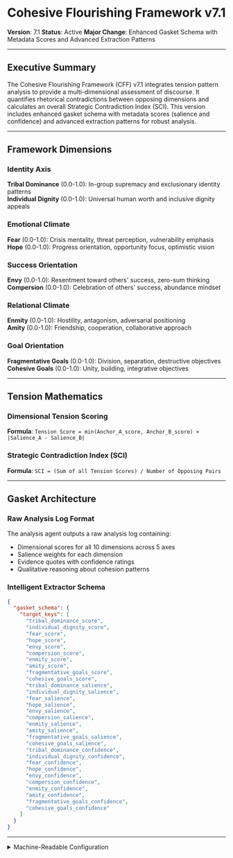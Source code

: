 # Cohesive Flourishing Framework v7.1
**Version**: 7.1
**Status**: Active
**Major Change**: Enhanced Gasket Schema with Metadata Scores and Advanced Extraction Patterns

---

## Executive Summary

The Cohesive Flourishing Framework (CFF) v7.1 integrates tension pattern analysis to provide a multi-dimensional assessment of discourse. It quantifies rhetorical contradictions between opposing dimensions and calculates an overall Strategic Contradiction Index (SCI). This version includes enhanced gasket schema with metadata scores (salience and confidence) and advanced extraction patterns for robust analysis.

---

## Framework Dimensions

### **Identity Axis**

**Tribal Dominance** (0.0-1.0): In-group supremacy and exclusionary identity patterns  
**Individual Dignity** (0.0-1.0): Universal human worth and inclusive dignity appeals

### **Emotional Climate**

**Fear** (0.0-1.0): Crisis mentality, threat perception, vulnerability emphasis  
**Hope** (0.0-1.0): Progress orientation, opportunity focus, optimistic vision

### **Success Orientation** 

**Envy** (0.0-1.0): Resentment toward others' success, zero-sum thinking  
**Compersion** (0.0-1.0): Celebration of others' success, abundance mindset

### **Relational Climate**

**Enmity** (0.0-1.0): Hostility, antagonism, adversarial positioning  
**Amity** (0.0-1.0): Friendship, cooperation, collaborative approach

### **Goal Orientation**

**Fragmentative Goals** (0.0-1.0): Division, separation, destructive objectives  
**Cohesive Goals** (0.0-1.0): Unity, building, integrative objectives

---

## Tension Mathematics

### **Dimensional Tension Scoring**

**Formula**: `Tension Score = min(Anchor_A_score, Anchor_B_score) × |Salience_A - Salience_B|`

### **Strategic Contradiction Index (SCI)**

**Formula**: `SCI = (Sum of all Tension Scores) / Number of Opposing Pairs`

---

## Gasket Architecture

### Raw Analysis Log Format
The analysis agent outputs a raw analysis log containing:
- Dimensional scores for all 10 dimensions across 5 axes
- Salience weights for each dimension
- Evidence quotes with confidence ratings
- Qualitative reasoning about cohesion patterns

### Intelligent Extractor Schema
```json
{
  "gasket_schema": {
    "target_keys": [
      "tribal_dominance_score",
      "individual_dignity_score",
      "fear_score",
      "hope_score",
      "envy_score",
      "compersion_score",
      "enmity_score",
      "amity_score",
      "fragmentative_goals_score",
      "cohesive_goals_score",
      "tribal_dominance_salience",
      "individual_dignity_salience",
      "fear_salience",
      "hope_salience",
      "envy_salience",
      "compersion_salience",
      "enmity_salience",
      "amity_salience",
      "fragmentative_goals_salience",
      "cohesive_goals_salience",
      "tribal_dominance_confidence",
      "individual_dignity_confidence",
      "fear_confidence",
      "hope_confidence",
      "envy_confidence",
      "compersion_confidence",
      "enmity_confidence",
      "amity_confidence",
      "fragmentative_goals_confidence",
      "cohesive_goals_confidence"
    ]
  }
}
```

---

<details><summary>Machine-Readable Configuration</summary>

```json
{
  "name": "cff_v7_1",
  "version": "v7.1",
  "display_name": "Cohesive Flourishing Framework v7.1",
  "analysis_variants": {
    "default": {
      "description": "Complete salience-weighted analysis with rhetorical tension pattern quantification and raw analysis log output.",
      "analysis_prompt": "You are an expert discourse analyst specializing in social cohesion and rhetorical strategy analysis across diverse political contexts. Your task is to analyze the provided text using the Cohesive Flourishing Framework (CFF) v7.1, which measures discourse patterns through ten dimensions across five strategic axes with enhanced metadata reporting.\n\nThe framework evaluates discourse across five strategic axes:\n\n**Identity Axis**: Tribal Dominance (0.0-1.0) - in-group supremacy and exclusionary identity patterns vs. Individual Dignity (0.0-1.0) - universal human worth and inclusive dignity appeals.\n\n**Emotional Climate**: Fear (0.0-1.0) - crisis mentality, threat perception, vulnerability emphasis vs. Hope (0.0-1.0) - progress orientation, opportunity focus, optimistic vision.\n\n**Success Orientation**: Envy (0.0-1.0) - resentment toward others' success, zero-sum thinking vs. Compersion (0.0-1.0) - celebration of others' success, abundance mindset.\n\n**Relational Climate**: Enmity (0.0-1.0) - hostility, antagonism, adversarial positioning vs. Amity (0.0-1.0) - friendship, cooperation, collaborative approach.\n\n**Goal Orientation**: Fragmentative Goals (0.0-1.0) - division, separation, destructive objectives vs. Cohesive Goals (0.0-1.0) - unity, building, integrative objectives.\n\nFor each dimension, provide:\n- **Score (0.0-1.0)**: Based on strength of evidence in the text\n- **Salience (0.0-1.0)**: How central is this dimension to this specific text?\n- **Confidence (0.0-1.0)**: How certain are you in this assessment?\n\nWrite a comprehensive analytical report that covers:\n- Application of the CFF methodology to this specific text\n- Detailed analysis of each relevant dimension with scores, salience, confidence, and evidence\n- Assessment of strategic tensions between opposing dimensions\n- Overall discourse pattern profile with salience weighting\n- Key insights about the speaker's rhetorical approach\n\nEmbed your numerical assessments naturally within the analysis. For example: 'This text demonstrates strong hope appeals (hope score: 0.8, salience: 0.9, confidence: 0.7) with frequent references to positive possibilities.' Focus on rigorous intellectual analysis supported by direct textual evidence and clear reasoning for all scores and metadata."
    }
  },
  "dimension_groups": {
    "identity_axis": ["tribal_dominance", "individual_dignity"],
    "emotional_climate_axis": ["fear", "hope"],
    "success_orientation_axis": ["envy", "compersion"],
    "relational_climate_axis": ["enmity", "amity"],
    "goal_orientation_axis": ["fragmentative_goals", "cohesive_goals"]
  },
  "calculation_spec": {
    "tension_mathematics_explanation": "Rhetorical tension quantification using formula: Tension Score = min(Anchor_A_score, Anchor_B_score) × |Salience_A - Salience_B|.",
    "dimensional_tensions": {
      "fear_hope_tension": "min(fear, hope) * abs(fear_salience - hope_salience)",
      "enmity_amity_tension": "min(enmity, amity) * abs(enmity_salience - amity_salience)",
      "envy_compersion_tension": "min(envy, compersion) * abs(envy_salience - compersion_salience)",
      "dominance_dignity_tension": "min(tribal_dominance, individual_dignity) * abs(tribal_dominance_salience - individual_dignity_salience)",
      "fragmentative_cohesive_tension": "min(fragmentative_goals, cohesive_goals) * abs(fragmentative_goals_salience - cohesive_goals_salience)"
    },
    "strategic_contradiction_index": "(fear_hope_tension + enmity_amity_tension + envy_compersion_tension + dominance_dignity_tension + fragmentative_cohesive_tension) / 5"
  },
  "reliability_rubric": {
    "cronbachs_alpha": {
      "excellent": [0.80, 1.0],
      "good": [0.70, 0.79],
      "acceptable": [0.60, 0.69],
      "poor": [0.0, 0.59]
    },
    "notes": "Defines quality thresholds for framework reliability. The Synthesis Agent uses this for automated fit assessment."
  },
  "gasket_schema": {
    "version": "7.1",
    "extraction_method": "intelligent_extractor",
    "target_keys": [
      "tribal_dominance_score",
      "individual_dignity_score",
      "fear_score",
      "hope_score",
      "envy_score",
      "compersion_score",
      "enmity_score",
      "amity_score",
      "fragmentative_goals_score",
      "cohesive_goals_score",
      "tribal_dominance_salience",
      "individual_dignity_salience",
      "fear_salience",
      "hope_salience",
      "envy_salience",
      "compersion_salience",
      "enmity_salience",
      "amity_salience",
      "fragmentative_goals_salience",
      "cohesive_goals_salience",
      "tribal_dominance_confidence",
      "individual_dignity_confidence",
      "fear_confidence",
      "hope_confidence",
      "envy_confidence",
      "compersion_confidence",
      "enmity_confidence",
      "amity_confidence",
      "fragmentative_goals_confidence",
      "cohesive_goals_confidence"
    ],
    "extraction_patterns": {
      "tribal_dominance_score": ["tribal.{0,20}dominance.{0,20}score", "tribal.{0,20}dominance.{0,20}rating", "tribal\\s*dominance\\s*:\\s*[0-9]"],
      "individual_dignity_score": ["individual.{0,20}dignity.{0,20}score", "individual.{0,20}dignity.{0,20}rating", "dignity\\s*:\\s*[0-9]"],
      "fear_score": ["fear.{0,20}score", "fear.{0,20}rating", "fear\\s*:\\s*[0-9]"],
      "hope_score": ["hope.{0,20}score", "hope.{0,20}rating", "hope\\s*:\\s*[0-9]"],
      "envy_score": ["envy.{0,20}score", "envy.{0,20}rating", "envy\\s*:\\s*[0-9]"],
      "compersion_score": ["compersion.{0,20}score", "compersion.{0,20}rating", "compersion\\s*:\\s*[0-9]"],
      "enmity_score": ["enmity.{0,20}score", "enmity.{0,20}rating", "enmity\\s*:\\s*[0-9]"],
      "amity_score": ["amity.{0,20}score", "amity.{0,20}rating", "amity\\s*:\\s*[0-9]"],
      "fragmentative_goals_score": ["fragmentative.{0,20}goals.{0,20}score", "fragmentative.{0,20}score", "fragmentative\\s*:\\s*[0-9]"],
      "cohesive_goals_score": ["cohesive.{0,20}goals.{0,20}score", "cohesive.{0,20}score", "cohesive\\s*:\\s*[0-9]"],
      "tribal_dominance_salience": ["tribal.{0,20}dominance.{0,20}salience", "tribal.{0,20}dominance.{0,20}importance", "dominance.{0,20}centrality"],
      "individual_dignity_salience": ["individual.{0,20}dignity.{0,20}salience", "dignity.{0,20}importance", "dignity.{0,20}centrality"],
      "fear_salience": ["fear.{0,20}salience", "fear.{0,20}importance", "fear.{0,20}centrality"],
      "hope_salience": ["hope.{0,20}salience", "hope.{0,20}importance", "hope.{0,20}centrality"],
      "envy_salience": ["envy.{0,20}salience", "envy.{0,20}importance", "envy.{0,20}centrality"],
      "compersion_salience": ["compersion.{0,20}salience", "compersion.{0,20}importance", "compersion.{0,20}centrality"],
      "enmity_salience": ["enmity.{0,20}salience", "enmity.{0,20}importance", "enmity.{0,20}centrality"],
      "amity_salience": ["amity.{0,20}salience", "amity.{0,20}importance", "amity.{0,20}centrality"],
      "fragmentative_goals_salience": ["fragmentative.{0,20}goals.{0,20}salience", "fragmentative.{0,20}importance", "fragmentative.{0,20}centrality"],
      "cohesive_goals_salience": ["cohesive.{0,20}goals.{0,20}salience", "cohesive.{0,20}importance", "cohesive.{0,20}centrality"],
      "tribal_dominance_confidence": ["tribal.{0,20}dominance.{0,20}confidence", "tribal.{0,20}dominance.{0,20}certainty", "dominance.{0,20}sure"],
      "individual_dignity_confidence": ["individual.{0,20}dignity.{0,20}confidence", "dignity.{0,20}certainty", "dignity.{0,20}sure"],
      "fear_confidence": ["fear.{0,20}confidence", "fear.{0,20}certainty", "fear.{0,20}sure"],
      "hope_confidence": ["hope.{0,20}confidence", "hope.{0,20}certainty", "hope.{0,20}sure"],
      "envy_confidence": ["envy.{0,20}confidence", "envy.{0,20}certainty", "envy.{0,20}sure"],
      "compersion_confidence": ["compersion.{0,20}confidence", "compersion.{0,20}certainty", "compersion.{0,20}sure"],
      "enmity_confidence": ["enmity.{0,20}confidence", "enmity.{0,20}certainty", "enmity.{0,20}sure"],
      "amity_confidence": ["amity.{0,20}confidence", "amity.{0,20}certainty", "amity.{0,20}sure"],
      "fragmentative_goals_confidence": ["fragmentative.{0,20}goals.{0,20}confidence", "fragmentative.{0,20}certainty", "fragmentative.{0,20}sure"],
      "cohesive_goals_confidence": ["cohesive.{0,20}goals.{0,20}confidence", "cohesive.{0,20}certainty", "cohesive.{0,20}sure"]
    },
    "validation_rules": {
      "required_fields": [
        "tribal_dominance_score", "individual_dignity_score", "fear_score", "hope_score", "envy_score",
        "compersion_score", "enmity_score", "amity_score", "fragmentative_goals_score", "cohesive_goals_score"
      ],
      "score_ranges": {"min": 0.0, "max": 1.0},
      "metadata_ranges": {
        "salience": {"min": 0.0, "max": 1.0},
        "confidence": {"min": 0.0, "max": 1.0}
      },
      "fallback_strategy": "use_default_values"
    }
  }
}
```

</details> 